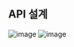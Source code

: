 ## API 설계
![image](https://github.com/minahYu/market/assets/96765898/9c20507a-1156-4345-b4df-e70f3133b361)
![image](https://github.com/minahYu/market/assets/96765898/c016ecde-219b-4385-91f4-259734eca8e2)

